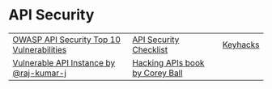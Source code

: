 # API Security

|                                                                                          |                                                                                                                         |                                                 |
| ---------------------------------------------------------------------------------------- | ----------------------------------------------------------------------------------------------------------------------- | ----------------------------------------------- |
| [OWASP API Security Top 10 Vulnerabilities](https://owasp.org/www-project-api-security/) | [API Security Checklist](https://github.com/Martian1337/API-Security-Checklist)                                         | [Keyhacks](https://github.com/streaak/keyhacks) |
| [Vulnerable API Instance by @raj-kumar-j](https://github.com/raj-kumar-j/Vulnerable-API) | [Hacking APIs book by Corey Ball](https://www.amazon.com/Hacking-APIs-Application-Programming-Interfaces/dp/1718502443) |                                                 |
